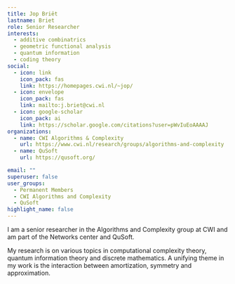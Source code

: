 ```yaml
---
title: Jop Briët
lastname: Briet
role: Senior Researcher
interests:
  - additive combinatrics
  - geometric functional analysis
  - quantum information
  - coding theory
social:
  - icon: link
    icon_pack: fas
    link: https://homepages.cwi.nl/~jop/
  - icon: envelope
    icon_pack: fas
    link: mailto:j.briet@cwi.nl
  - icon: google-scholar
    icon_pack: ai
    link: https://scholar.google.com/citations?user=pWvIuEoAAAAJ
organizations:
  - name: CWI Algorithms & Complexity
    url: https://www.cwi.nl/research/groups/algorithms-and-complexity
  - name: QuSoft
    url: https://qusoft.org/

email: ""
superuser: false
user_groups:
  - Permanent Members
  - CWI Algorithms and Complexity
  - QuSoft
highlight_name: false
---
```


I am a senior researcher in the Algorithms and Complexity group at CWI and am part of the Networks center and QuSoft.

My research is on various topics in computational complexity theory, quantum information theory and discrete mathematics. A unifying theme in my work is the interaction between amortization, symmetry and approximation.
